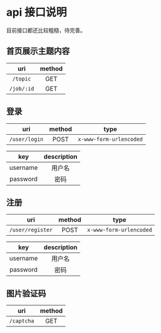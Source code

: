 # api 接口说明

目前接口都还比较粗糙，待完善。

## 首页展示主题内容

|uri|method|
|:-:|:-:|
|`/topic`|GET|
|`/job/:id`|GET|

## 登录

|uri|method|type|
|:-:|:-:|:-:|
|`/user/login`|POST|`x-www-form-urlencoded`|

|key|description|
|:-:|:-:|
|username|用户名|
|password|密码|

## 注册

|uri|method|type|
|:-:|:-:|:-:|
|`/user/register`|POST|`x-www-form-urlencoded`|

|key|description|
|:-:|:-:|
|username|用户名|
|password|密码|

## 图片验证码

|uri|method|
|:-:|:-:|
|`/captcha`|GET|
